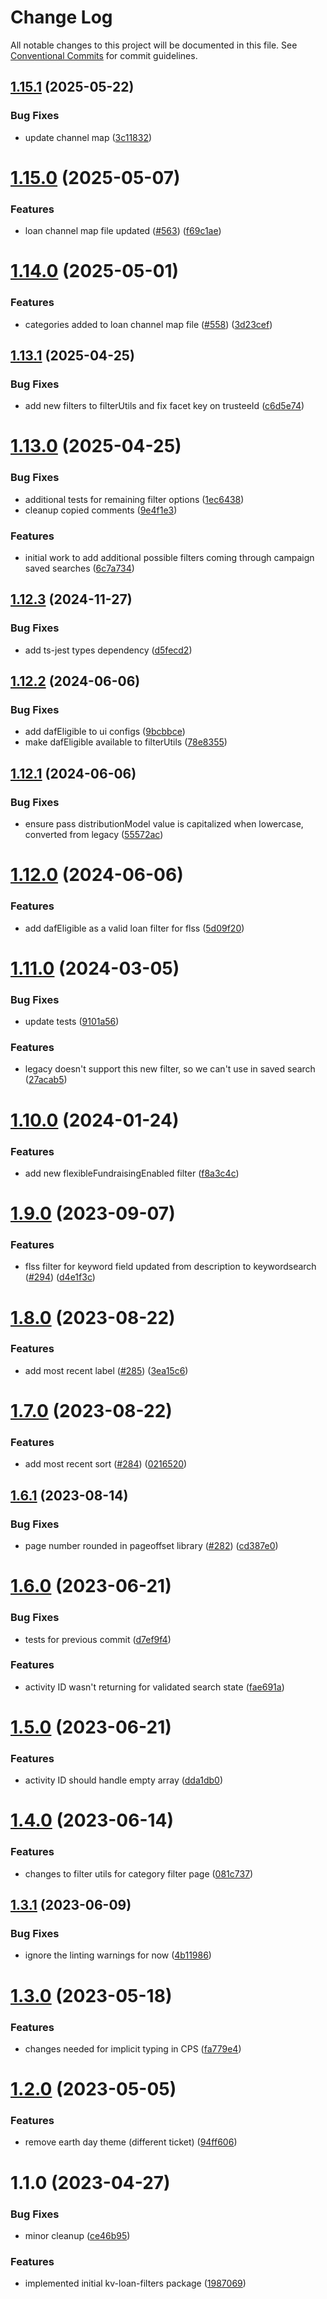 # Change Log

All notable changes to this project will be documented in this file.
See [Conventional Commits](https://conventionalcommits.org) for commit guidelines.

## [1.15.1](https://github.com/kiva/kv-ui-elements/compare/@kiva/kv-loan-filters@1.15.0...@kiva/kv-loan-filters@1.15.1) (2025-05-22)


### Bug Fixes

* update channel map ([3c11832](https://github.com/kiva/kv-ui-elements/commit/3c1183237e6428576028daccc0616b41497568df))





# [1.15.0](https://github.com/kiva/kv-ui-elements/compare/@kiva/kv-loan-filters@1.14.0...@kiva/kv-loan-filters@1.15.0) (2025-05-07)


### Features

* loan channel map file updated ([#563](https://github.com/kiva/kv-ui-elements/issues/563)) ([f69c1ae](https://github.com/kiva/kv-ui-elements/commit/f69c1ae12e7cc4b4cff8b1603f47d137ac3a4581))





# [1.14.0](https://github.com/kiva/kv-ui-elements/compare/@kiva/kv-loan-filters@1.13.1...@kiva/kv-loan-filters@1.14.0) (2025-05-01)


### Features

* categories added to loan channel map file ([#558](https://github.com/kiva/kv-ui-elements/issues/558)) ([3d23cef](https://github.com/kiva/kv-ui-elements/commit/3d23cefa08eecf62427ab32d661ea7e665e025ed))





## [1.13.1](https://github.com/kiva/kv-ui-elements/compare/@kiva/kv-loan-filters@1.13.0...@kiva/kv-loan-filters@1.13.1) (2025-04-25)


### Bug Fixes

* add new filters to filterUtils and fix facet key on trusteeId ([c6d5e74](https://github.com/kiva/kv-ui-elements/commit/c6d5e743e21244b3eace59b733b3197c775e9126))





# [1.13.0](https://github.com/kiva/kv-ui-elements/compare/@kiva/kv-loan-filters@1.12.3...@kiva/kv-loan-filters@1.13.0) (2025-04-25)


### Bug Fixes

* additional tests for remaining filter options ([1ec6438](https://github.com/kiva/kv-ui-elements/commit/1ec643865299b23edd6714982d0c1b30ac211910))
* cleanup copied comments ([9e4f1e3](https://github.com/kiva/kv-ui-elements/commit/9e4f1e321ecef791b36b14faad58ac38f48f64c0))


### Features

* initial work to add additional possible filters coming through campaign saved searches ([6c7a734](https://github.com/kiva/kv-ui-elements/commit/6c7a73486458b671c50a5b51103768a08e1df45a))





## [1.12.3](https://github.com/kiva/kv-ui-elements/compare/@kiva/kv-loan-filters@1.12.2...@kiva/kv-loan-filters@1.12.3) (2024-11-27)


### Bug Fixes

* add ts-jest types dependency ([d5fecd2](https://github.com/kiva/kv-ui-elements/commit/d5fecd255a194fdc390e2a7c8eb4e299935dc365))





## [1.12.2](https://github.com/kiva/kv-ui-elements/compare/@kiva/kv-loan-filters@1.12.1...@kiva/kv-loan-filters@1.12.2) (2024-06-06)


### Bug Fixes

* add dafEligible to ui configs ([9bcbbce](https://github.com/kiva/kv-ui-elements/commit/9bcbbcee85eaf620ac81fac7a827c5a4947eb607))
* make dafEligible available to filterUtils ([78e8355](https://github.com/kiva/kv-ui-elements/commit/78e8355524c3c6de83a0e356de3b7d0c0cda45ea))





## [1.12.1](https://github.com/kiva/kv-ui-elements/compare/@kiva/kv-loan-filters@1.12.0...@kiva/kv-loan-filters@1.12.1) (2024-06-06)


### Bug Fixes

* ensure pass distributionModel value is capitalized when lowercase, converted from legacy ([55572ac](https://github.com/kiva/kv-ui-elements/commit/55572ac0a1b69f3ed864a63e78aeb2e2c3ad02ae))





# [1.12.0](https://github.com/kiva/kv-ui-elements/compare/@kiva/kv-loan-filters@1.11.0...@kiva/kv-loan-filters@1.12.0) (2024-06-06)


### Features

* add dafEligible as a valid loan filter for flss ([5d09f20](https://github.com/kiva/kv-ui-elements/commit/5d09f207288df270c337eec1667fcb41828d9427))





# [1.11.0](https://github.com/kiva/kv-ui-elements/compare/@kiva/kv-loan-filters@1.10.0...@kiva/kv-loan-filters@1.11.0) (2024-03-05)


### Bug Fixes

* update tests ([9101a56](https://github.com/kiva/kv-ui-elements/commit/9101a5650eef17c18e3529e51dd06d4c82b7ea43))


### Features

* legacy doesn't support this new filter, so we can't use in saved search ([27acab5](https://github.com/kiva/kv-ui-elements/commit/27acab56324dd923645c4a8028967378c7b0265c))





# [1.10.0](https://github.com/kiva/kv-ui-elements/compare/@kiva/kv-loan-filters@1.9.0...@kiva/kv-loan-filters@1.10.0) (2024-01-24)


### Features

* add new flexibleFundraisingEnabled filter ([f8a3c4c](https://github.com/kiva/kv-ui-elements/commit/f8a3c4cf180bea91b2cb4fdb64645e7ed7e52801))





# [1.9.0](https://github.com/kiva/kv-ui-elements/compare/@kiva/kv-loan-filters@1.8.0...@kiva/kv-loan-filters@1.9.0) (2023-09-07)


### Features

* flss filter for keyword field updated from description to keywordsearch ([#294](https://github.com/kiva/kv-ui-elements/issues/294)) ([d4e1f3c](https://github.com/kiva/kv-ui-elements/commit/d4e1f3cd1bb6a359b90e99011937608e447e9094))





# [1.8.0](https://github.com/kiva/kv-ui-elements/compare/@kiva/kv-loan-filters@1.7.0...@kiva/kv-loan-filters@1.8.0) (2023-08-22)


### Features

* add most recent label ([#285](https://github.com/kiva/kv-ui-elements/issues/285)) ([3ea15c6](https://github.com/kiva/kv-ui-elements/commit/3ea15c6f8af6f682b9cff282d0b38008d59269d9))





# [1.7.0](https://github.com/kiva/kv-ui-elements/compare/@kiva/kv-loan-filters@1.6.1...@kiva/kv-loan-filters@1.7.0) (2023-08-22)


### Features

* add most recent sort ([#284](https://github.com/kiva/kv-ui-elements/issues/284)) ([0216520](https://github.com/kiva/kv-ui-elements/commit/0216520cad4a9fe1fc02d9bcd6f853fb970f761a))





## [1.6.1](https://github.com/kiva/kv-ui-elements/compare/@kiva/kv-loan-filters@1.6.0...@kiva/kv-loan-filters@1.6.1) (2023-08-14)


### Bug Fixes

* page number rounded in pageoffset library ([#282](https://github.com/kiva/kv-ui-elements/issues/282)) ([cd387e0](https://github.com/kiva/kv-ui-elements/commit/cd387e0ff590575c6262e52130844bc5a9639e03))





# [1.6.0](https://github.com/kiva/kv-ui-elements/compare/@kiva/kv-loan-filters@1.5.0...@kiva/kv-loan-filters@1.6.0) (2023-06-21)


### Bug Fixes

* tests for previous commit ([d7ef9f4](https://github.com/kiva/kv-ui-elements/commit/d7ef9f4749e06e43b28c2bdac6e63bf5329b69a6))


### Features

* activity ID wasn't returning for validated search state ([fae691a](https://github.com/kiva/kv-ui-elements/commit/fae691a244f47e431dedec8f38017b2c8a89c6ac))





# [1.5.0](https://github.com/kiva/kv-ui-elements/compare/@kiva/kv-loan-filters@1.4.0...@kiva/kv-loan-filters@1.5.0) (2023-06-21)


### Features

* activity ID should handle empty array ([dda1db0](https://github.com/kiva/kv-ui-elements/commit/dda1db0ab9ba292126d947716497895cc5e20672))





# [1.4.0](https://github.com/kiva/kv-ui-elements/compare/@kiva/kv-loan-filters@1.3.1...@kiva/kv-loan-filters@1.4.0) (2023-06-14)


### Features

* changes to filter utils for category filter page ([081c737](https://github.com/kiva/kv-ui-elements/commit/081c7373439af3053fccd17f0fec4a691ab6e477))





## [1.3.1](https://github.com/kiva/kv-ui-elements/compare/@kiva/kv-loan-filters@1.3.0...@kiva/kv-loan-filters@1.3.1) (2023-06-09)


### Bug Fixes

* ignore the linting warnings for now ([4b11986](https://github.com/kiva/kv-ui-elements/commit/4b1198690d6de7a54962e437f9c2325a623d8987))





# [1.3.0](https://github.com/kiva/kv-ui-elements/compare/@kiva/kv-loan-filters@1.2.0...@kiva/kv-loan-filters@1.3.0) (2023-05-18)


### Features

* changes needed for implicit typing in CPS ([fa779e4](https://github.com/kiva/kv-ui-elements/commit/fa779e4f5cb7cf8823eeab122d4d5627960cf5bb))





# [1.2.0](https://github.com/kiva/kv-ui-elements/compare/@kiva/kv-loan-filters@1.1.0...@kiva/kv-loan-filters@1.2.0) (2023-05-05)


### Features

* remove earth day theme (different ticket) ([94ff606](https://github.com/kiva/kv-ui-elements/commit/94ff606684c48d6eb53d96c6d19eac1e8bb2bf1a))





# 1.1.0 (2023-04-27)


### Bug Fixes

* minor cleanup ([ce46b95](https://github.com/kiva/kv-ui-elements/commit/ce46b95dff75d0249135363be9e92521cc9a7788))


### Features

* implemented initial kv-loan-filters package ([1987069](https://github.com/kiva/kv-ui-elements/commit/1987069227099a2ef1cabf09d1086e6a66adee0d))
